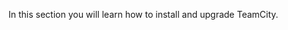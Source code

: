 [//]: # (title: Installation and Upgrade)
[//]: # (auxiliary-id: Installation and Upgrade)

In this section you will learn how to install and upgrade TeamCity.
